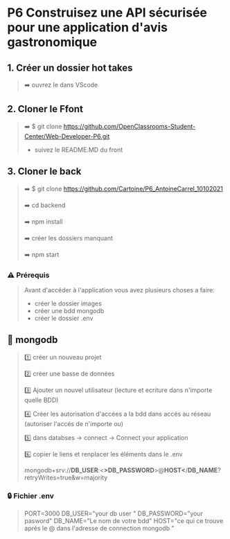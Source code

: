 # **P6 Construisez une API sécurisée pour une application d'avis gastronomique**

## 1. Créer un dossier hot takes

> ➡️ ouvrez le dans VScode

## 2. Cloner le Ffont

> ➡️ $ git clone <https://github.com/OpenClassrooms-Student-Center/Web-Developer-P6.git>
>
> - suivez le README.MD du front

## 3. Cloner le back

> ➡️ $ git clone <https://github.com/Cartoine/P6_AntoineCarrel_10102021>
>
> ➡️ cd backend
>
> ➡️ npm install
>
> ➡️ créer les dossiers manquant
>
> ➡️ npm start

### ⚠️ Prérequis

> Avant d'accéder à l'application vous avez plusieurs choses a faire:
>
> - créer le dossier images
> - créer une bdd mongodb
> - créer le dossier .env

## 📡 mongodb

> 1️⃣ créer un nouveau projet
>
> 2️⃣ créer une basse de données
>
> 3️⃣ Ajouter un nouvel utilisateur (lecture et ecriture dans n'importe quelle BDD)
>
> 4️⃣ Créer les autorisation d'accées a la bdd dans accés au réseau (autoriser l'accés de n'importe ou)
>
> 5️⃣ dans databses -> connect -> Connect your application
>
> 6️⃣ copier le liens et renplacer les éléments dans le .env
>
> mongodb+srv://**DB_USER**:<**>DB_PASSWORD**>@**HOST<**/**DB_NAME**?retryWrites=true&w=majority

### 🔒 Fichier .env

> PORT=3000
> DB_USER="your db user "
> DB_PASSWORD="your pasword"
> DB_NAME="Le nom de votre bdd"
> HOST="ce qui ce trouve aprés le @ dans l'adresse de connection mongodb "
